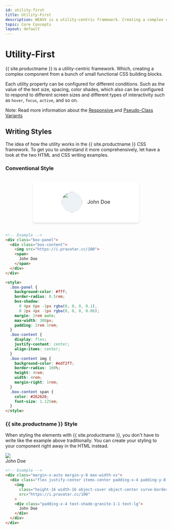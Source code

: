 ```yaml
---
id: utility-first
title: Utility-First
description: WEAVV is a utility-centric framework. Creating a complex component from a bunch of small functional CSS building blocks.
topic: Core Concepts
layout: default
---
```


# Utility-First

{{ site.productname }} is a utility-centric framework. Which, creating a complex component from a bunch of small functional CSS building blocks.

Each utility property can be configured for different conditions. Such as the value of the text size, spacing, color shades, which also can be configured to respond to different screen sizes and different types of interactivity such as `hover`, `focus`, `active`, and so on.

<div class="margin-t-4 margin-x-4 padding-3 border-l-8 text-sm">
  <span class="padding-r-1 font-semibold">
    Note:
  </span>
  Read more information about the
  <a href="/responsive/">
    Responsive
  </a> and
  <a href="/pseudo-class-variants/">
    Pseudo-Class Variants
  </a>
</div>

## Writing Styles

The idea of how the utility works in the {{ site.productname }} CSS framework. To get you to understand it more comprehensively, let have a look at the two HTML and CSS writing examples.

### Conventional Style

<div class="box-panel">
  <div class="box-content">
    <img src="https://i.pravatar.cc/100">
    <span>
      John Doe
    </span>
  </div>
</div>

<style>
  .box-panel {
    background-color: #fff;
    border-radius: 0.5rem;
    box-shadow:
      0 4px 6px -1px rgba(0, 0, 0, 0.1),
      0 2px 4px -1px rgba(0, 0, 0, 0.06);
    margin: 2rem auto;
    max-width: 300px;
    padding: 2rem 1rem;
  }
  .box-content {
    display: flex;
    justify-content: center;
    align-items: center;
  }
  .box-content img {
    background-color: #edf2f7;
    border-radius: 100%;
    height: 4rem;
    width: 4rem;
    margin-right: 1rem;
  }
  .box-content span {
    color: #262626;
    font-size: 1.125em;
  }
</style>

```html
<!-- Example -->
<div class="box-panel">
  <div class="box-content">
    <img src="https://i.pravatar.cc/100">
    <span>
      John Doe
    </span>
  </div>
</div>

<style>
  .box-panel {
    background-color: #fff;
    border-radius: 0.5rem;
    box-shadow:
      0 4px 6px -1px rgba(0, 0, 0, 0.1),
      0 2px 4px -1px rgba(0, 0, 0, 0.06);
    margin: 2rem auto;
    max-width: 300px;
    padding: 2rem 1rem;
  }
  .box-content {
    display: flex;
    justify-content: center;
    align-items: center;
  }
  .box-content img {
    background-color: #edf2f7;
    border-radius: 100%;
    height: 4rem;
    width: 4rem;
    margin-right: 1rem;
  }
  .box-content span {
    color: #262626;
    font-size: 1.125em;
  }
</style>
```

### {{ site.productname }} Style

When styling the elements with {{ site.productname }}, you don't have to write like the example above traditionally. You can create your styling to your component right away in the HTML instead.

<div class="margin-x-auto margin-y-8 max-width-xs">
  <div class="flex justify-center items-center padding-x-4 padding-y-8 bg-white curve-border-lg shadow-md">
    <img
      class="height-16 width-16 curve-border-full object-cover object-center overflow-hidden"
      src="https://i.pravatar.cc/100"
    >
    <div class="padding-x-4 text-shade-granite-1 text-lg">
      John Doe
    </div>
  </div>
</div>

```html
<!-- Example -->
<div class="margin-x-auto margin-y-8 max-width-xs">
  <div class="flex justify-center items-center padding-x-4 padding-y-8 bg-white curve-border-lg shadow-md">
    <img
      class="height-16 width-16 object-cover object-center curve-border-full overflow-hidden"
      src="https://i.pravatar.cc/100"
    >
    <div class="padding-x-4 text-shade-granite-1-1 text-lg">
      John Doe
    </div>
  </div>
</div>
```
